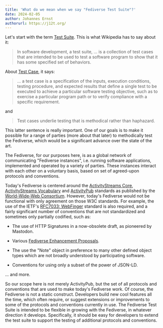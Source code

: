 ```yaml
---
title: 'What do we mean when we say "Fediverse Test Suite"?'
date: 2024-02-05
author: Johannes Ernst
authorurl: https://j12t.org/
---
```


Let's start with the term [Test Suite](https://en.wikipedia.org/wiki/Test_suite).
This is what Wikipedia has to say about it:

> In software development, a test suite, ... is a collection of test cases that
> are intended to be used to test a software program to show that it has some
> specified set of behaviors.

About [Test Case](https://en.wikipedia.org/wiki/Test_case), it says:

> ... a test case is a specification of the inputs,
> execution conditions, testing procedure, and expected results that define a
> single test to be executed to achieve a particular software testing objective,
> such as to exercise a particular program path or to verify compliance with a
> specific requirement.

and

> Test cases underlie testing that is methodical rather than haphazard.

This latter sentence is really important. One of our goals is to make it possible
for a range of parties (more about that later) to methodically test the Fediverse,
which would be a significant advance over the state of the art.

The Fediverse, for our purposes here, is as a global network of communicating "Fediverse
instances", i.e. running software applications, implemented and operated by a variety of
parties. These instances interact with each other on a voluntary basis, based on set of
agreed-upon protocols and conventions.

Today's Fediverse is centered around the
[ActivityStreams Core](https://www.w3.org/TR/activitystreams-core/),
[ActivityStreams Vocabulary](https://www.w3.org/TR/activitystreams-vocabulary/) and
[ActivityPub](https://www.w3.org/TR/activitypub/) standards
as published by the [World-Wide-Web Consortium](https://www.w3.org/). However, today's
Fediverse would not be functional with only agreement on those W3C standards.
For example, the use of the IETF's
[RFC7033: WebFinger](https://www.rfc-editor.org/rfc/rfc7033) standard is also required,
and a fairly significant number of conventions that are not standardized and sometimes
only partially codified, such as:

* The use of HTTP Signatures in a now-obsolete draft, as pioneered by Mastodon.

* Various [Fediverse Enhancement Proposals](https://codeberg.org/fediverse/fep).

* The use the "Note" object in preference to many other defined object types which are
  not broadly understood by participating software.
* Conventions for using only a subset of the power of JSON-LD.

... and more.

So our scope here is not merely ActivityPub, but the set of all protocols and conventions
that are used to make today's Fediverse work. Of course, the Fediverse is not a static
construct. Developers build new cool features all the time, which often require, or
suggest extensions or improvements to some of the protocols and conventions currently
in use. The Fediverse Test Suite is intended to be flexible in growing
with the Fediverse, in whatever direction it develops. Specifically, it should be easy
for developers to extend the test suite to support the testing of additional protocols
and conventions.

